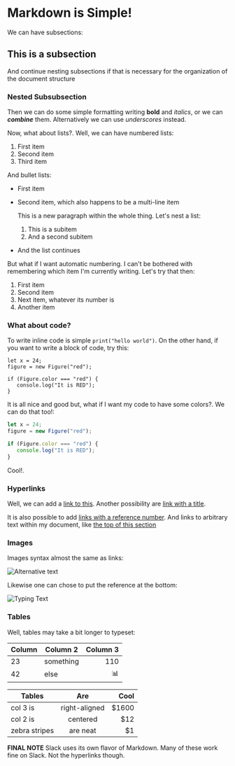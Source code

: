 # Markdown is Simple!

We can have subsections:

## This is a subsection

And continue nesting subsections if that is necessary for the organization of
the document structure

### Nested Subsubsection 

Then we can do some simple formatting writing **bold** and *italics*, or we can
***combine*** them. Alternatively we can use _underscores_ instead. 

Now, what about lists?. Well, we can have numbered lists:

1. First item
2. Second item
3. Third item

And bullet lists:

* First item
* Second item, which also happens to be a multi-line item

  This is a new paragraph within the whole thing. Let's nest a list:
  
  1. This is a subitem
  2. And a second subitem

* And the list continues


But what if I want automatic numbering. I can't be bothered with remembering
which item I'm currently writing. Let's try that then:

1. First item
1. Second item
1. Next item, whatever its number is
1. Another item

### What about code?

To write inline code is simple `print("hello world")`. On the other hand, if
you want to write a block of code, try this:

```
let x = 24;
figure = new Figure("red");

if (Figure.color === "red") {
   console.log("It is RED");
}
```

It is all nice and good but, what if I want my code to have some colors?. We can
do that too!:

```javascript
let x = 24;
figure = new Figure("red");

if (Figure.color === "red") {
   console.log("It is RED");
}
```

Cool!.

### Hyperlinks

Well, we can add a [link to this](https://www.wizeline.com/). Another
possibility are [link with a title](https://www.wizeline.com/ "Wizeline").

It is also possible to add [links with a reference number][1]. And links to
arbitrary text within my document, like [the top of this section](#Hyperlinks)

[1]: http://www.wizeline.com

### Images

Images syntax almost the same as links:

![Alternative text](https://i.imgur.com/QJCkuj6.jpg)

Likewise one can chose to put the reference at the bottom:

![Typing Text][typing]

[typing]: https://i.imgur.com/QJCkuj6.jpg 

### Tables

Well, tables may take a bit longer to typeset:

| Column | Column 2 | Column 3  |
|:--------|----------|----------:|
| 23      |something | 110       |
| 42      | else     |:bar_chart:|


| Tables        | Are           | Cool  |
| ------------- |:-------------:| -----:|
| col 3 is      | right-aligned | $1600 |
| col 2 is      | centered      |   $12 |
| zebra stripes | are neat      |    $1 |

**FINAL NOTE** Slack uses its own flavor of Markdown. Many of these work fine
on Slack. Not the hyperlinks though.
